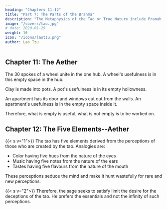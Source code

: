 ```yaml
---
heading: "Chapters 11-12"
title: "Part 7: The Parts of the Brahma"
description: "The Metaphysics of the Tao or True Nature include Pranah, Aether, and the Five elements"
image: "/covers/tao.jpg"
# date: 2020-01-29
weight: 16
icon: "/icons/laotzu.png"
author: Lao Tzu
---
```




## Chapter 11: The Aether

The 30 spokes of a wheel unite in the one hub. A wheel's usefulness is in this empty space in the hub.<!--  (for the axle), that the use of the wheel depends. --> 

Clay is made into pots. A pot's usefulness is in its empty hollowness. 

An apartment has its door and windows cut out from the walls. An apartment's usefulness is in the empty space inside it. 

Therefore, what is empty is useful, what is not empty is to be worked on<!--  for profitable adaptation, and  -->.



## Chapter 12: The Five Elements--Aether

<!--  plus the Four Fundamental Forces of the Standard Model of Physics -->

{{< s v="1">}} The tao has five elements derived from the perceptions of those who are created by the tao. Analogies are:

- Color having five hues from the nature of the eyes
- Music having five notes from the nature of the ears
- Tastes having five flavours from the nature of the mouth

These perceptions seduce the mind and make it hunt wastefully for rare and new perceptions. 

<!--    The chariot course, and the wild hunting waste
   Make mad the mind; and objects rare and strange,
   Sought for, men's conduct will to evil change. -->


{{< s v="2">}} Therefore, the sage seeks to satisfy limit the desire for the deceptions of the tao. He prefers the essentials and not the infinity of such perceptions.

<!-- (the craving of) the belly, and not the (insatiable longing of the) eyes. He puts from him the latter, and prefers to seek the former. -->



